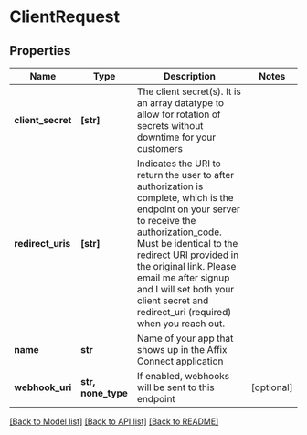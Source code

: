 # ClientRequest


## Properties
Name | Type | Description | Notes
------------ | ------------- | ------------- | -------------
**client_secret** | **[str]** | The client secret(s). It is an array datatype to allow for rotation of secrets without downtime for your customers  | 
**redirect_uris** | **[str]** | Indicates the URI to return the user to after authorization is complete, which is the endpoint on your server to receive the authorization_code.  Must be identical to the redirect URI provided in the original link.  Please email me after signup and I will set both your client secret and redirect_uri (required) when you reach out.  | 
**name** | **str** | Name of your app that shows up in the Affix Connect application  | 
**webhook_uri** | **str, none_type** | If enabled, webhooks will be sent to this endpoint  | [optional] 

[[Back to Model list]](../README.md#documentation-for-models) [[Back to API list]](../README.md#documentation-for-api-endpoints) [[Back to README]](../README.md)


